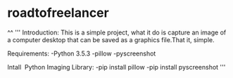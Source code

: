 # roadtofreelancer
^^
'''
Introduction:
This is a simple project, what it do is capture an image of a computer desktop that can be saved as a graphics file.That it, simple.

Requirements:
-Python 3.5.3
-pillow 
-pyscreenshot

Intall  Python Imaging Library:
-pip install pillow
-pip install pyscreenshot
'''
